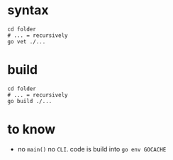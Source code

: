 # syntax
```shell
cd folder
# ... = recursively
go vet ./...
```


# build
```shell
cd folder
# ... = recursively
go build ./...
```


# to know
- no `main()` no `CLI`. code is build into `go env GOCACHE`